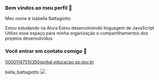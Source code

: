 ### Bem vindos ao meu perfil 💙

Meu nome é Isabella Battagiotto

Estou estudando na Alura
Estou desenvolvendo linguagem de JavaScript
Utilizo esse espaço para minha organização e compartilhamentos dos projetos desenvolvidos

### Você entrar em contato comigo 📧

00001147510350sp@al.educacao.sp.gov.br

bella_battagiotto
![](https://media.tenor.com/NdMuEpiu4P4AAAAM/clapping-hands.gif)
